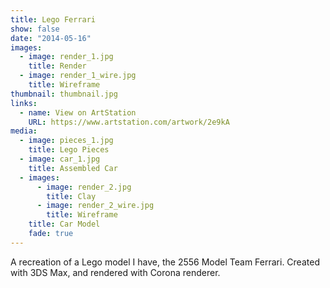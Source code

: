 ```yaml
---
title: Lego Ferrari
show: false
date: "2014-05-16"
images:
  - image: render_1.jpg
    title: Render
  - image: render_1_wire.jpg
    title: Wireframe
thumbnail: thumbnail.jpg
links:
  - name: View on ArtStation
    URL: https://www.artstation.com/artwork/2e9kA
media:
  - image: pieces_1.jpg
    title: Lego Pieces
  - image: car_1.jpg
    title: Assembled Car
  - images:
      - image: render_2.jpg
        title: Clay
      - image: render_2_wire.jpg
        title: Wireframe
    title: Car Model
    fade: true
---
```

A recreation of a Lego model I have, the 2556 Model Team Ferrari.
Created with 3DS Max, and rendered with Corona renderer.